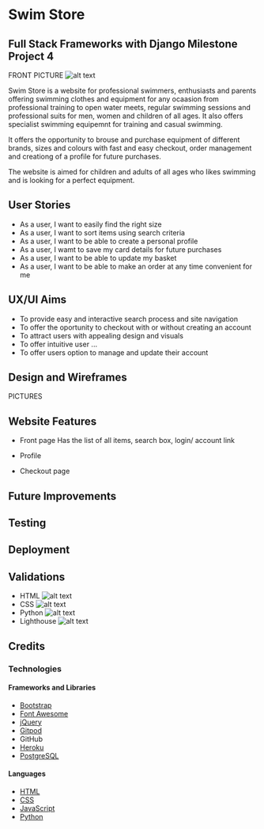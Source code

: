 # Swim Store
## Full Stack Frameworks with Django Milestone Project 4 

FRONT PICTURE 
  ![alt text](link)

Swim Store is a website for professional swimmers, enthusiasts and parents offering swimming clothes and equipment for any ocaasion from professional training to open water meets, regular swimming sessions and professional suits for men, women and children of all ages. It also offers specialist swimming equipemnt for training and casual swimming.

It offers the opportunity to brouse and purchase equipment of different brands, sizes and colours with fast and easy checkout, order management and creationg of a profile for future purchases. 

The website is aimed for children and adults of all ages who likes swimming and is looking for a perfect equipment. 


## User Stories 
 - As a user, I want to easily find the right size
 - As a user, I want to sort items using search criteria
 - As a user, I want to be able to create a personal profile
 - As a user, I wamt to save my card details for future purchases
 - As a user, I want to be able to update my basket
 - As a user, I want to be able to make an order at any time convenient for me

## UX/UI Aims 
- To provide easy and interactive search process and site navigation
- To offer the oportunity to checkout with or without creating an account
- To attract users with appealing design and visuals
- To offer intuitive user ...
- To offer users option to manage and update their account

## Design and Wireframes 
PICTURES

## Website Features
 - Front page
Has the list of all items, search box, login/ account link

 - Profile

 - Checkout page 

## Future Improvements

## Testing 

## Deployment 


## Validations
 - HTML
  ![alt text](link)
 - CSS
  ![alt text](link)
 - Python
  ![alt text](link)
 - Lighthouse
  ![alt text](link)


## Credits 
### Technologies 
#### Frameworks and Libraries 
- [Bootstrap](https://getbootstrap.com/)
- [Font Awesome](https://fontawesome.com/)
- [jQuery](https://jquery.com/)
- [Gitpod](https://www.gitpod.io/ )
- GitHub
- [Heroku](https://www.heroku.com/)
- [PostgreSQL](https://www.postgresql.org/)

#### Languages 
- [HTML](https://www.w3schools.com/html/)
- [CSS](https://www.w3schools.com/css/)
- [JavaScript](https://www.javascript.com/)
- [Python](https://www.python.org/)




